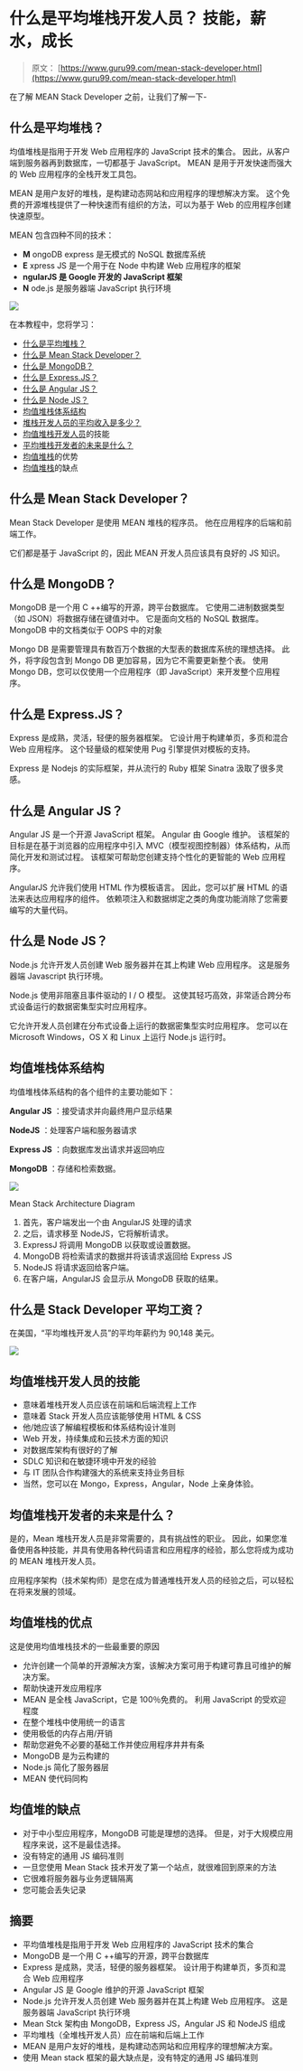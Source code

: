 # 什么是平均堆栈开发人员？ 技能，薪水，成长

> 原文： [https://www.guru99.com/mean-stack-developer.html](https://www.guru99.com/mean-stack-developer.html)

在了解 MEAN Stack Developer 之前，让我们了解一下-

## 什么是平均堆栈？

均值堆栈是指用于开发 Web 应用程序的 JavaScript 技术的集合。 因此，从客户端到服务器再到数据库，一切都基于 JavaScript。 MEAN 是用于开发快速而强大的 Web 应用程序的全栈开发工具包。

MEAN 是用户友好的堆栈，是构建动态网站和应用程序的理想解决方案。 这个免费的开源堆栈提供了一种快速而有组织的方法，可以为基于 Web 的应用程序创建快速原型。

MEAN 包含四种不同的技术：

*   **M** ongoDB express 是无模式的 NoSQL 数据库系统
*   **E** xpress JS 是一个用于在 Node 中构建 Web 应用程序的框架
*   **ngularJS 是 Google 开发的 JavaScript 框架**
*   **N** ode.js 是服务器端 JavaScript 执行环境

![](img/3c5c58a78b20f8b1dfd50c2ca78ef8b4.png)

在本教程中，您将学习：

*   [什么是平均堆栈？](#1)
*   [什么是 Mean Stack Developer？](#2)
*   [什么是 MongoDB？](#3)
*   [什么是 Express.JS？](#4)
*   [什么是 Angular JS？](#5)
*   [什么是 Node JS？](#6)
*   [均值堆栈体系结构](#7)
*   [堆栈开发人员的平均收入是多少？](#8)
*   [均值堆栈开发人员](#9)的技能
*   [平均堆栈开发者的未来是什么？](#10)
*   [均值堆栈](#11)的优势
*   [均值堆栈](#12)的缺点

## 什么是 Mean Stack Developer？

Mean Stack Developer 是使用 MEAN 堆栈的程序员。 他在应用程序的后端和前端工作。

它们都是基于 JavaScript 的，因此 MEAN 开发人员应该具有良好的 JS 知识。

## 什么是 MongoDB？

MongoDB 是一个用 C ++编写的开源，跨平台数据库。 它使用二进制数据类型（如 JSON）将数据存储在键值对中。 它是面向文档的 NoSQL 数据库。 MongoDB 中的文档类似于 OOPS 中的对象

Mongo DB 是需要管理具有数百万个数据的大型表的数据库系统的理想选择。 此外，将字段包含到 Mongo DB 更加容易，因为它不需要更新整个表。 使用 Mongo DB，您可以仅使用一个应用程序（即 JavaScript）来开发整个应用程序。

## 什么是 Express.JS？

Express 是成熟，灵活，轻便的服务器框架。 它设计用于构建单页，多页和混合 Web 应用程序。 这个轻量级的框架使用 Pug 引擎提供对模板的支持。

Express 是 Nodejs 的实际框架，并从流行的 Ruby 框架 Sinatra 汲取了很多灵感。

## 什么是 Angular JS？

Angular JS 是一个开源 JavaScript 框架。 Angular 由 Google 维护。 该框架的目标是在基于浏览器的应用程序中引入 MVC（模型视图控制器）体系结构，从而简化开发和测试过程。 该框架可帮助您创建支持个性化的更智能的 Web 应用程序。

AngularJS 允许我们使用 HTML 作为模板语言。 因此，您可以扩展 HTML 的语法来表达应用程序的组件。 依赖项注入和数据绑定之类的角度功能消除了您需要编写的大量代码。

## 什么是 Node JS？

Node.js 允许开发人员创建 Web 服务器并在其上构建 Web 应用程序。 这是服务器端 Javascript 执行环境。

Node.js 使用非阻塞且事件驱动的 I / O 模型。 这使其轻巧高效，非常适合跨分布式设备运行的数据密集型实时应用程序。

它允许开发人员创建在分布式设备上运行的数据密集型实时应用程序。 您可以在 Microsoft Windows，OS X 和 Linux 上运行 Node.js 运行时。

## 均值堆栈体系结构

均值堆栈体系结构的各个组件的主要功能如下：

**Angular JS** ：接受请求并向最终用户显示结果

**NodeJS** ：处理客户端和服务器请求

**Express JS** ：向数据库发出请求并返回响应

**MongoDB** ：存储和检索数据。

![](img/9c7c00b0c461e73f8bf59af90c075bda.png)

Mean Stack Architecture Diagram

1.  首先，客户端发出一个由 AngularJS 处理的请求
2.  之后，请求移至 NodeJS，它将解析请求。
3.  ExpressJ 将调用 MongoDB 以获取或设置数据。
4.  MongoDB 将检索请求的数据并将该请求返回给 Express JS
5.  NodeJS 将请求返回给客户端。
6.  在客户端，AngularJS 会显示从 MongoDB 获取的结果。

## 什么是 Stack Developer 平均工资？

在美国，“平均堆栈开发人员”的平均年薪约为 90,148 美元。

![](img/3091943d28338d72c590d69420cf1ed8.png)

## 均值堆栈开发人员的技能

*   意味着堆栈开发人员应该在前端和后端流程上工作
*   意味着 Stack 开发人员应该能够使用 HTML & CSS
*   他/她应该了解编程模板和体系结构设计准则
*   Web 开发，持续集成和云技术方面的知识
*   对数据库架构有很好的了解
*   SDLC 知识和在敏捷环境中开发的经验
*   与 IT 团队合作构建强大的系统来支持业务目标
*   当然，您可以在 Mongo，Express，Angular，Node 上亲身体验。

## 均值堆栈开发者的未来是什么？

是的，Mean 堆栈开发人员是非常需要的，具有挑战性的职业。 因此，如果您准备使用各种技能，并具有使用各种代码语言和应用程序的经验，那么您将成为成功的 MEAN 堆栈开发人员。

应用程序架构（技术架构师）是您在成为普通堆栈开发人员的经验之后，可以轻松在将来发展的领域。

## 均值堆栈的优点

这是使用均值堆栈技术的一些最重要的原因

*   允许创建一个简单的开源解决方案，该解决方案可用于构建可靠且可维护的解决方案。
*   帮助快速开发应用程序
*   MEAN 是全栈 JavaScript，它是 100％免费的。 利用 JavaScript 的受欢迎程度
*   在整个堆栈中使用统一的语言
*   使用极低的内存占用/开销
*   帮助您避免不必要的基础工作并使应用程序井井有条
*   MongoDB 是为云构建的
*   Node.js 简化了服务器层
*   MEAN 使代码同构

## 均值堆的缺点

*   对于中小型应用程序，MongoDB 可能是理想的选择。 但是，对于大规模应用程序来说，这不是最佳选择。
*   没有特定的通用 JS 编码准则
*   一旦您使用 Mean Stack 技术开发了第一个站点，就很难回到原来的方法
*   它很难将服务器与业务逻辑隔离
*   您可能会丢失记录

## 摘要

*   平均值堆栈是指用于开发 Web 应用程序的 JavaScript 技术的集合
*   MongoDB 是一个用 C ++编写的开源，跨平台数据库
*   Express 是成熟，灵活，轻便的服务器框架。 设计用于构建单页，多页和混合 Web 应用程序
*   Angular JS 是 Google 维护的开源 JavaScript 框架
*   Node.js 允许开发人员创建 Web 服务器并在其上构建 Web 应用程序。 这是服务器端 JavaScript 执行环境
*   Mean Stck 架构由 MongoDB，Express JS，Angular JS 和 NodeJS 组成
*   平均堆栈（全堆栈开发人员）应在前端和后端上工作
*   MEAN 是用户友好的堆栈，是构建动态网站和应用程序的理想解决方案。
*   使用 Mean stack 框架的最大缺点是，没有特定的通用 JS 编码准则